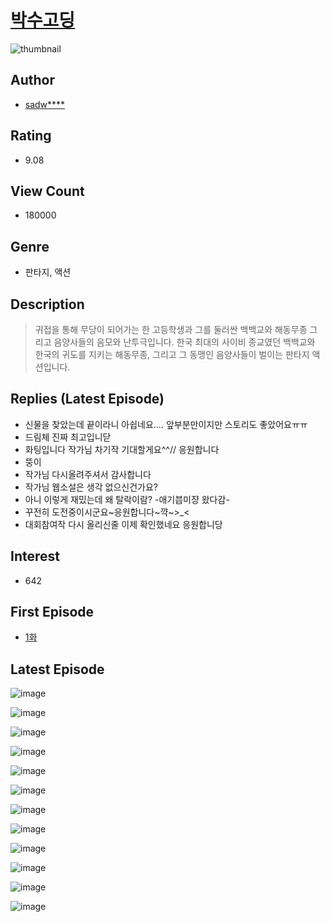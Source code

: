 # [박수고딩](https://comic.naver.com/bestChallenge/list?titleId=734045)
![thumbnail](https://image-comic.pstatic.net/user_contents_data/challenge_comic/2019/11/08/286711/thumbnail_202x16457633f8f_107c_4c77_a5e5_c90a3af9c5bc_00003819.JPEG)

## Author
- [sadw****](https://comic.naver.com/artistTitle?id=286711)

## Rating
- 9.08

## View Count
- 180000

## Genre
- 판타지, 액션

## Description
> 귀접을 통해 무당이 되어가는 한 고등학생과 그를 둘러싼 백백교와 해동무종 그리고 음양사들의 음모와 난투극입니다. 한국 최대의 사이비 종교였던 백백교와 한국의 귀도를 지키는 해동무종, 그리고 그 동맹인 음양사들이 벌이는 판타지 액션입니다.

## Replies (Latest Episode)
- 신물을 찾았는데 끝이라니 아쉽네요.... 앞부분만이지만 스토리도 좋았어요ㅠㅠ
- 드림체 진짜 최고입니닫
- 화팅입니다 작가님 차기작 기대할게요^^// 응원합니다
- 뚱이
- 작가님 다시올려주셔서 감사합니다
- 작가님 웹소설은 생각 없으신건가요?
- 아니 이렇게 재밌는데 왜 탈락이람? -애기븝미쟝 왔다감-
- 꾸전히 도전중이시군요~응원합니다~꺅~>_<
- 대회참여작 다시 올리신줄 이제 확인했네요 응원합니당

## Interest
- 642

## First Episode
- [1화](https://comic.naver.com/bestChallenge/detail?titleId=734045&no=1)

## Latest Episode
![image](https://image-comic.pstatic.net/user_contents_data/challenge_comic/2021/05/10/286711/upload_3546129943495063910.jpeg)

![image](https://image-comic.pstatic.net/user_contents_data/challenge_comic/2021/05/10/286711/upload_3978197117220174182.jpeg)

![image](https://image-comic.pstatic.net/user_contents_data/challenge_comic/2021/05/10/286711/upload_3545511799584941367.jpeg)

![image](https://image-comic.pstatic.net/user_contents_data/challenge_comic/2021/05/10/286711/upload_7004840358645752417.jpeg)

![image](https://image-comic.pstatic.net/user_contents_data/challenge_comic/2021/05/10/286711/upload_3775203107243766116.jpeg)

![image](https://image-comic.pstatic.net/user_contents_data/challenge_comic/2021/05/10/286711/upload_7377850789956891492.jpeg)

![image](https://image-comic.pstatic.net/user_contents_data/challenge_comic/2021/05/10/286711/upload_3991087777971384373.jpeg)

![image](https://image-comic.pstatic.net/user_contents_data/challenge_comic/2021/05/10/286711/upload_4049352222681870901.jpeg)

![image](https://image-comic.pstatic.net/user_contents_data/challenge_comic/2021/05/10/286711/upload_7364852376330647353.jpeg)

![image](https://image-comic.pstatic.net/user_contents_data/challenge_comic/2021/05/10/286711/upload_3616445713475450166.jpeg)

![image](https://image-comic.pstatic.net/user_contents_data/challenge_comic/2021/05/10/286711/upload_3473454424623494192.jpeg)

![image](https://image-comic.pstatic.net/user_contents_data/challenge_comic/2021/05/10/286711/upload_7291951457710389305.jpeg)
